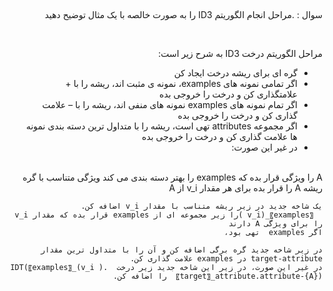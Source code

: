 
##
####

<div dir="rtl">
 
 سوال :  .مراحل انجام الگوریتم ID3 را به صورت خالصه با یک مثال توضیح دهید

<div dir="rtl">
 <br/>
 
مراحل الگوریتم درخت ID3 به شرح زیر است:
- گره ای برای ریشه درخت ایجاد کن
 - اگر تمامی نمونه های examples، نمونه ی مثبت اند، ریشه را با + علامتگذاری کن و درخت را خروجی بده
- اگر تمام نمونه های examples نمونه های منفی اند، ریشه را با – علامت گذاری کن و درخت را خروجی بده
- اگر مجموعه attributes تهی است، ریشه را با متداول ترین دسته بندی نمونه ها علامت گذاری کن و درخت را خروجی بده
- در غیر این صورت:
    </div>
<br/>

<div dir="rtl">
	A را ویژگی قرار بده که examples را بهتر دسته بندی می کند
	ویژگی متناسب با گره ریشه A را قرار بده
	برای هر مقدار v_i از A

	یک شاخه جدید در زیر ریشه متناسب با مقدار v_i اضافه کن.
	  〖examples〗_(v_i )را زیر مجموعه ای از examples قرار بده که مقدار v_i را برای ویژگی A دارند
	اگر examples  تهی بود،

 	در زیر شاخه جدید گره برگی اضافه کن و آن را با متداول ترین مقدار target-attribute در examples علامت گذاری کن.
	در غیر این صورت، در زیر این شاخه جدید زیر درخت  IDT(〖examples〗_(v_i ).〖target〗_attribute.attribute-{A})  را اضافه کن.

  
</div>
